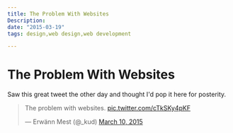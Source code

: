 ```yaml
---
title: The Problem With Websites
Description:
date: "2015-03-19"
tags: design,web design,web development

---
```

# The Problem With Websites

Saw this great tweet the other day and thought I'd pop it here for posterity.

<blockquote class="twitter-tweet" lang="en">The problem with websites. <a href="http://t.co/cTkSKy4pKF">pic.twitter.com/cTkSKy4pKF</a>

— Erwänn Mest (@_kud) <a href="https://twitter.com/_kud/status/575229261029765120">March 10, 2015</a></blockquote>
<script src="//platform.twitter.com/widgets.js" async="" charset="utf-8"></script>
